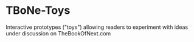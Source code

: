 TBoNe-Toys
==========

Interactive prototypes ("toys") allowing readers to experiment with ideas under discussion on TheBookOfNext.com
